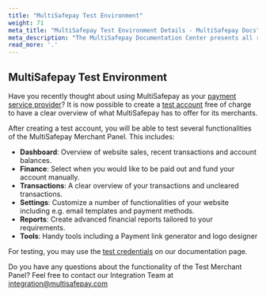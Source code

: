 ```yaml
---
title: "MultiSafepay Test Environment"
weight: 71
meta_title: "MultiSafepay Test Environment Details - MultiSafepay Docs"
meta_description: "The MultiSafepay Documentation Center presents all relevant information about our Plugins and API. You can also find support pages for payment methods, tools and general questions as well as the contact details of our Support and Integration Teams."
read_more: '.'
---
```


## MultiSafepay Test Environment

Have you recently thought about using MultiSafepay as your [payment service provider](/faq/general/glossary/#payment-service-provider-psp)? It is now possible to create a [test account](https://testmerchant.multisafepay.com/signup?_ga=2.239314307.1689046699.1579505297-896219683.1574159857) free of charge to have a clear overview of what MultiSafepay has to offer for its merchants.

After creating a test account, you will be able to test several functionalities of the MultiSafepay Merchant Panel. This includes:

* __Dashboard__: Overview of website sales, recent transactions and account balances.
* __Finance__: Select when you would like to be paid out and fund your account manually.
* __Transactions__: A clear overview of your transactions and uncleared transactions.
* __Settings__: Customize a number of functionalities of your website including e.g. email templates and payment methods.
* __Reports__: Create advanced financial reports tailored to your requirements.
* __Tools__: Handy tools including a Payment link generator and logo designer

For testing, you may use the [test credentials](https://docs.multisafepay.com/faq/getting-started/test-payment-details) on our documentation page.

Do you have any questions about the functionality of the Test Merchant Panel? Feel free to contact our Integration Team at <integration@multisafepay.com>